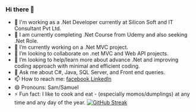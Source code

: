### Hi there 👋


- 🤗 I'm working as a .Net Developer currently at Silicon Soft and IT Consultant Pvt Ltd.
- 🔭 I am currently completing .Net Course from Udemy and also seeking .Net Role.
- 🌱 I’m currently working on a .Net MVC project.
- 👯 I’m looking to collaborate on .net MVC and Web API projects.
- 🤔 I’m looking to help/learn more about advance .Net and improving coding approach with minimal and efficient coding.
- 💬 Ask me about C#, Java, SQL Server, and Front end queries.
- 📫 How to reach me: [facebook](https://www.facebook.com/profile.php?id=100009616639628),[LinkedIn](https://www.linkedin.com/in/samuelsherpa/)
- 😄 Pronouns: Sam/Samuel
- ⚡ Fun fact: I like to cook and eat - (especially momos/dumplings) at any time and any day of the year.
  [![GitHub Streak](https://streak-stats.demolab.com/?user=SamuelSherpa2020&theme=dark)](https://git.io/streak-stats)
